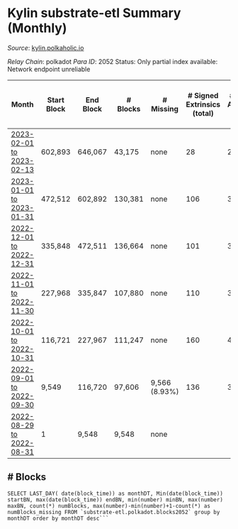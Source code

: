 # Kylin substrate-etl Summary (Monthly)

_Source_: [kylin.polkaholic.io](https://kylin.polkaholic.io)

*Relay Chain*: polkadot
*Para ID*: 2052
Status: Only partial index available: Network endpoint unreliable


| Month | Start Block | End Block | # Blocks | # Missing | # Signed Extrinsics (total) | # Active Accounts (avg) | # Addresses with Balances (max) | Issues |
| ----- | ----------- | --------- | -------- | --------- | --------------------------- | ----------------------- | ------------------------------- | ------ |
| [2023-02-01 to 2023-02-13](/substrate-etl/polkadot/2052-kylin/2023-02-13.md) | 602,893 | 646,067 | 43,175 | none  | 28 | 2 | 1,108 | - | 
| [2023-01-01 to 2023-01-31](/substrate-etl/polkadot/2052-kylin/2023-01-31.md) | 472,512 | 602,892 | 130,381 | none  | 106 | 3 | 1,108 | - | 
| [2022-12-01 to 2022-12-31](/substrate-etl/polkadot/2052-kylin/2022-12-31.md) | 335,848 | 472,511 | 136,664 | none  | 101 | 3 | 1,106 | - | 
| [2022-11-01 to 2022-11-30](/substrate-etl/polkadot/2052-kylin/2022-11-30.md) | 227,968 | 335,847 | 107,880 | none  | 110 | 3 | 1,105 | - | 
| [2022-10-01 to 2022-10-31](/substrate-etl/polkadot/2052-kylin/2022-10-31.md) | 116,721 | 227,967 | 111,247 | none  | 160 | 4 | 1,104 | - | 
| [2022-09-01 to 2022-09-30](/substrate-etl/polkadot/2052-kylin/2022-09-30.md) | 9,549 | 116,720 | 97,606 | 9,566 (8.93%) | 136 | 3 | 1,067 | - | 
| [2022-08-29 to 2022-08-31](/substrate-etl/polkadot/2052-kylin/2022-08-31.md) | 1 | 9,548 | 9,548 | none  |  |  | 3 | - | 

## # Blocks
```
SELECT LAST_DAY( date(block_time)) as monthDT, Min(date(block_time)) startBN, max(date(block_time)) endBN, min(number) minBN, max(number) maxBN, count(*) numBlocks, max(number)-min(number)+1-count(*) as numBlocks_missing FROM `substrate-etl.polkadot.blocks2052` group by monthDT order by monthDT desc```

